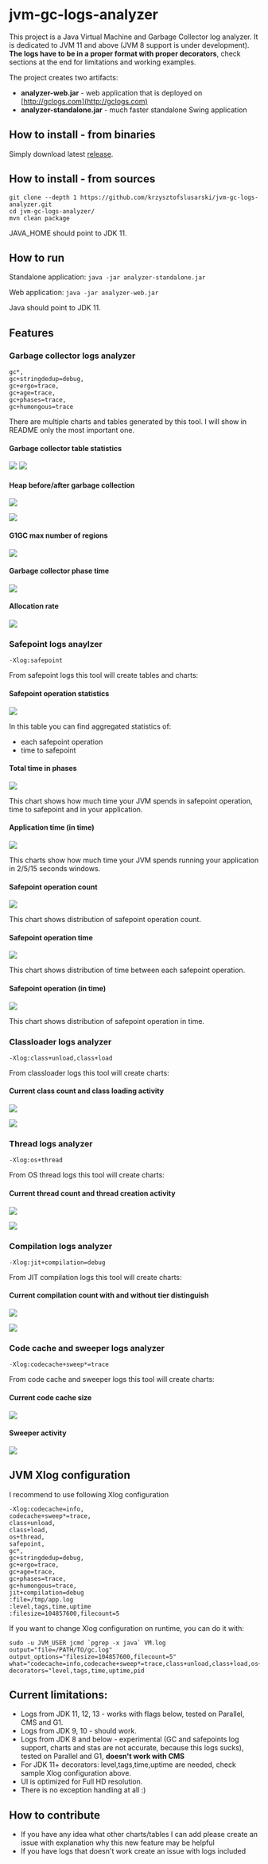 # jvm-gc-logs-analyzer

This project is a Java Virtual Machine and Garbage Collector log analyzer. It is dedicated to JVM 11 and above (JVM 8 support is under development).
**The logs have to be in a proper format with proper decorators**, check sections at
the end for limitations and working examples.

The project creates two artifacts:
* **analyzer-web.jar** - web application that is deployed on [http://gclogs.com](http://gclogs.com)
* **analyzer-standalone.jar** - much faster standalone Swing application 

## How to install - from binaries

Simply download latest [release](https://github.com/krzysztofslusarski/jvm-gc-logs-analyzer/releases).

## How to install - from sources

```shell script
git clone --depth 1 https://github.com/krzysztofslusarski/jvm-gc-logs-analyzer.git
cd jvm-gc-logs-analyzer/
mvn clean package
```

JAVA_HOME should point to JDK 11. 

## How to run

Standalone application: ```java -jar analyzer-standalone.jar```

Web application: ```java -jar analyzer-web.jar```

Java should point to JDK 11.

## Features

### Garbage collector logs analyzer

```
gc*,
gc+stringdedup=debug,
gc+ergo=trace,
gc+age=trace,
gc+phases=trace,
gc+humongous=trace
```

There are multiple charts and tables generated by this tool. I will show in README only the most important one.

#### Garbage collector table statistics

![](images/gc1.png)
![](images/gc2.png)

#### Heap before/after garbage collection

![](images/gc7.png)

![](images/gc3.png)

#### G1GC max number of regions

![](images/gc4.png)

#### Garbage collector phase time

![](images/gc5.png)

#### Allocation rate

![](images/gc6.png)

### Safepoint logs anaylzer

```
-Xlog:safepoint
``` 

From safepoint logs this tool will create tables and charts:

#### Safepoint operation statistics

![](images/so1.png)

In this table you can find aggregated statistics of:
* each safepoint operation
* time to safepoint

#### Total time in phases

![](images/so2.png)

This chart shows how much time your JVM spends in safepoint operation, time to safepoint and in your application.

#### Application time (in time)

![](images/so3.png)

This charts show how much time your JVM spends running your application in 2/5/15 seconds windows.

#### Safepoint operation count

![](images/so4.png)

This chart shows distribution of safepoint operation count.

#### Safepoint operation time

![](images/so5.png)

This chart shows distribution of time between each safepoint operation.

#### Safepoint operation (in time)

![](images/so6.png)

This chart shows distribution of safepoint operation in time.

### Classloader logs analyzer

```
-Xlog:class+unload,class+load
``` 

From classloader logs this tool will create charts:

#### Current class count and class loading activity

![](images/cl1.png)

![](images/cl2.png)

### Thread logs analyzer

```
-Xlog:os+thread
```

From OS thread logs this tool will create charts:

#### Current thread count and thread creation activity

![](images/th1.png)

![](images/th2.png)

### Compilation logs analyzer

```
-Xlog:jit+compilation=debug
```

From JIT compilation logs this tool will create charts:

#### Current compilation count with and without tier distinguish

![](images/jit1.png)

![](images/jit2.png)

### Code cache and sweeper logs analyzer

```
-Xlog:codecache+sweep*=trace
```

From code cache and sweeper logs this tool will create charts:

#### Current code cache size

![](images/cc1.png)

#### Sweeper activity

![](images/cc2.png)


## JVM Xlog configuration

I recommend to use following Xlog configuration
```
-Xlog:codecache=info,
codecache+sweep*=trace,
class+unload,
class+load,
os+thread,
safepoint,
gc*,
gc+stringdedup=debug,
gc+ergo=trace,
gc+age=trace,
gc+phases=trace,
gc+humongous=trace,
jit+compilation=debug
:file=/tmp/app.log
:level,tags,time,uptime
:filesize=104857600,filecount=5
```

If you want to change Xlog configuration on runtime, you can do it with:
```
sudo -u JVM_USER jcmd `pgrep -x java` VM.log
output="file=/PATH/TO/gc.log"
output_options="filesize=104857600,filecount=5"
what="codecache=info,codecache+sweep*=trace,class+unload,class+load,os+thread,safepoint,gc*,gc+stringdedup=debug,gc+ergo=trace,gc+age=trace,gc+phases=trace,gc+humongous=trace,jit+compilation=debug"
decorators="level,tags,time,uptime,pid
```

## Current limitations:

* Logs from JDK 11, 12, 13 - works with flags below, tested on Parallel, CMS and G1.
* Logs from JDK 9, 10 - should work.
* Logs from JDK 8 and below - experimental (GC and safepoints log support, charts and stas are not accurate, because this logs sucks), 
  tested on Parallel and G1, **doesn't work with CMS**
* For JDK 11+ decorators: level,tags,time,uptime are needed, check sample Xlog configuration above.
* UI is optimized for Full HD resolution.
* There is no exception handling at all :) 

## How to contribute

* If you have any idea what other charts/tables I can add please create an issue with explanation why this new feature may be helpful
* If you have logs that doesn't work create an issue with logs included
